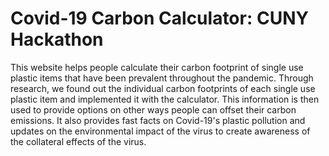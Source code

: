 # Covid-19 Carbon Calculator: CUNY Hackathon
This website helps people calculate their carbon footprint of single use plastic items that have been prevalent throughout the pandemic. Through research, we found out the individual carbon footprints of each single use plastic item and implemented it with the calculator. This information is then used to provide options on other ways people can offset their carbon emissions. It also provides fast facts on Covid-19's plastic pollution and updates on the environmental impact of the virus to create awareness of the collateral effects of the virus.



